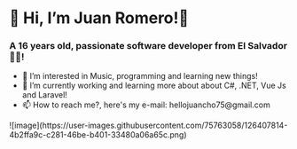 <h1 class="text-center">👋 Hi, I’m Juan Romero!👋</h1>
<h3>A 16 years old, passionate software developer from El Salvador🦾🔥!</h3>
<ul>
<li>👀 I’m interested in Music, programming and learning new things!</li>
<li>🎯 I’m currently working and learning more about about C#, .NET, Vue Js and Laravel!</li>
<li>📫 How to reach me?, here's my e-mail: hellojuancho75@gmail.com</li>
 </ul>
![image](https://user-images.githubusercontent.com/75763058/126407814-4b2ffa9c-c281-46be-b401-33480a06a65c.png)

<!---
jromerooo2/jromerooo2 is a ✨ special ✨ repository because its `README.md` (this file) appears on your GitHub profile.
You can click the Preview link to take a look at your changes.
--->
